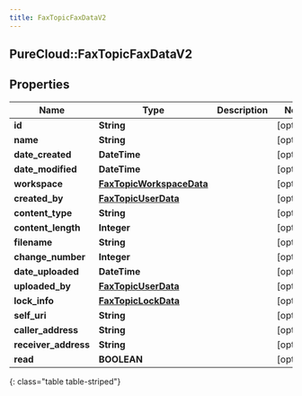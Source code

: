 ```yaml
---
title: FaxTopicFaxDataV2
---
```

## PureCloud::FaxTopicFaxDataV2

## Properties

|Name | Type | Description | Notes|
|------------ | ------------- | ------------- | -------------|
| **id** | **String** |  | [optional] |
| **name** | **String** |  | [optional] |
| **date_created** | **DateTime** |  | [optional] |
| **date_modified** | **DateTime** |  | [optional] |
| **workspace** | [**FaxTopicWorkspaceData**](FaxTopicWorkspaceData.html) |  | [optional] |
| **created_by** | [**FaxTopicUserData**](FaxTopicUserData.html) |  | [optional] |
| **content_type** | **String** |  | [optional] |
| **content_length** | **Integer** |  | [optional] |
| **filename** | **String** |  | [optional] |
| **change_number** | **Integer** |  | [optional] |
| **date_uploaded** | **DateTime** |  | [optional] |
| **uploaded_by** | [**FaxTopicUserData**](FaxTopicUserData.html) |  | [optional] |
| **lock_info** | [**FaxTopicLockData**](FaxTopicLockData.html) |  | [optional] |
| **self_uri** | **String** |  | [optional] |
| **caller_address** | **String** |  | [optional] |
| **receiver_address** | **String** |  | [optional] |
| **read** | **BOOLEAN** |  | [optional] |
{: class="table table-striped"}


